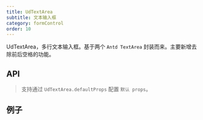 ```yaml
---
title: UdTextArea
subtitle: 文本输入框
category: formControl
order: 10
---
```


UdTextArea，多行文本输入框。基于两个 `Antd TextArea` 封装而来。主要新增去除前后空格的功能。

## API

> 支持通过 `UdTextArea.defaultProps` 配置 `默认 props`。

<!-- ud-ts("index.tsx", "IUdTextAreaProps") -->

## 例子

<!-- ud-demo("最基本的用法", "受控组件", "demos/basic.tsx") -->

<!-- ud-demo("结合表单", "结合表单使用", "demos/form.tsx") -->
